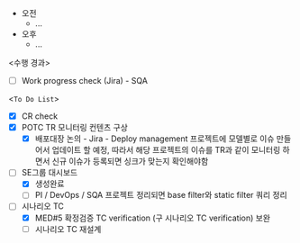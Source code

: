 - 오전
	- ...
- 오후
	- ...

<수행 경과>
- [ ] Work progress check (Jira) - SQA

<`To Do List`>
- [x] CR check
- [x] POTC TR 모니터링 컨텐츠 구상
	- [x] 배포대장 논의 - Jira - Deploy management 프로젝트에 모델별로 이슈 만들어서 업데이트 할 예정, 따라서 해당 프로젝트의 이슈를 TR과 같이 모니터링 하면서 신규 이슈가 등록되면 싱크가 맞는지 확인해야함
- [ ] SE그룹 대시보드
	- [x] 생성완료
	- [ ] PI / DevOps / SQA 프로젝트 정리되면 base filter와 static filter 쿼리 정리
- [ ] 시나리오 TC
	- [x] MED#5 확정검증 TC verification (구 시나리오 TC verification) 보완
	- [ ] 시나리오 TC 재설계